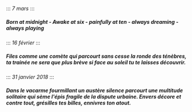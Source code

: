 :::
*7 mars*
:::
##### Born at midnight - Awake at six - painfully at ten - always dreaming - always playing 
:::
*16 février*
:::
##### Files comme une comète qui parcourt sans cesse la ronde des ténèbres, ta trainée ne sera que plus brève si face au soleil tu te laisses découvrir.
:::
*31 janvier 2018*
:::
##### Dans le vacarme fourmillant un austère silence parcourt une multitude solitaire qui sème l'épis fragile de la dispute urbaine. Envers décore et contre tout, grésilles tes billes, ennivres ton atout.

